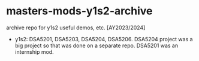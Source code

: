 # masters-mods-y1s2-archive
archive repo for y1s2 useful demos, etc. [AY2023/2024]

* y1s2: DSA5201, DSA5203, DSA5204, DSA5206. DSA5204 project was a big project so that was done on a separate repo. DSA5201 was an internship mod.
